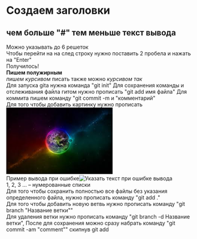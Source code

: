 # Создаем заголовки
## чем больше "#" тем меньше текст вывода    
Можно указывать до 6 решеток  
Чтобы перейти на на след строку нужно поставить 2 пробела и нажать на "Enter"  
Получилось!  
**Пишем полужирным**  
*пишем курсивом*  писать также можно _курсивом так_  
Для запуска gita нужна команда "git init"
Для сохранения команды и отслеживания файла гитом нужно прописать "git add имя файла"
Для коммита пишем команду "git commit -m и "комментарий"  
Для того чтобы добавить картинку нужно прописать 
![Указать текст при ошибке вывода](Check.jpg)  
Пример вывода при ошибке![Указать текст при ошибке вывода](Check2.jpg)  
1, 2, 3 … – нумерованные списки   
Для того чтобы сохранить полностью все файлы без указания определенного файла, нужно прописать команду "git add ."       
Для того чтобы добавить новую ветвь нужно прописать команду "git branch "Название ветки""    
Для удаления ветки нужно прописать команду "git branch -d Название ветки", После для сохранения можно сразу набрать команду "git commit -am "comment"" скипнув git add 